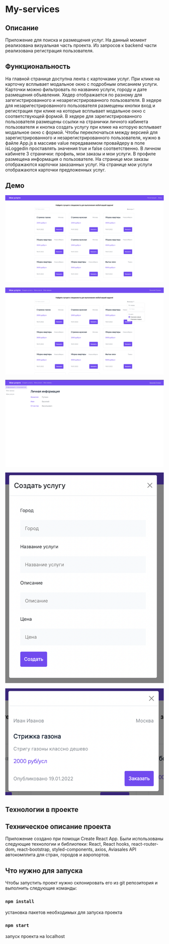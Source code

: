 # My-services

## Описание

Приложение для поиска и размещения услуг. На данный момент реализована визуальная часть проекта. Из запросов к backend части реализована регистрация пользователя. 

## Функциональность

На главной странице доступна лента с карточками услуг. При клике на карточку всплывает модальное окно с подробным описанием услуги. Карточки можно фильтровать по названию услуги, городу и дате размещения объявления. Хедер отображается по разному для загегистрированного и незарегистрированного пользователя. В хедере для незаригестрированного пользователя размещены кнопки вход и регистрация при клике на которые всплывает модальное окно с соответствующей формой. В хедере для зарегистрированного пользователя размещены ссылки на странички личного кабинета пользователя и кнопка создать услугу при клике на которую всплывает модальное окно с формой. Чтобы переключаться между версией для зарегистрированного и незарегистрированного пользователя, нужно в файле App.js в массиве value передаваемом провайдеру в поле isLoggedin проставлять значения true и false соответственно. В личном кабинете 3 странички: профиль, мои заказы и мои услуги. В профиле размещена информация о пользователе. На странице мои заказы отображаются карточки заказанных услуг. На странице мои услуги отображаются карточки предложенных услуг. 

## Демо

![](https://github.com/vtrefilova/my-services/blob/master/ScreenShots/%D0%A1%D0%BD%D0%B8%D0%BC%D0%BE%D0%BA%20%D1%8D%D0%BA%D1%80%D0%B0%D0%BD%D0%B0%202022-07-21%20%D0%B2%2016.47.11.png)

![](https://github.com/vtrefilova/my-services/blob/master/ScreenShots/%D0%A1%D0%BD%D0%B8%D0%BC%D0%BE%D0%BA%20%D1%8D%D0%BA%D1%80%D0%B0%D0%BD%D0%B0%202022-07-21%20%D0%B2%2016.45.59.png)

![](https://github.com/vtrefilova/my-services/blob/master/ScreenShots/%D0%A1%D0%BD%D0%B8%D0%BC%D0%BE%D0%BA%20%D1%8D%D0%BA%D1%80%D0%B0%D0%BD%D0%B0%202022-07-21%20%D0%B2%2016.47.40.png)

![](https://github.com/vtrefilova/my-services/blob/master/ScreenShots/%D0%A1%D0%BD%D0%B8%D0%BC%D0%BE%D0%BA%20%D1%8D%D0%BA%D1%80%D0%B0%D0%BD%D0%B0%202022-07-21%20%D0%B2%2016.47.58.png)

![](https://github.com/vtrefilova/my-services/blob/master/ScreenShots/%D0%A1%D0%BD%D0%B8%D0%BC%D0%BE%D0%BA%20%D1%8D%D0%BA%D1%80%D0%B0%D0%BD%D0%B0%202022-07-21%20%D0%B2%2016.48.15.png)

## Технологии в проекте

## Техническое описание проекта

Приложение создано при помощи Create React App. Были использованы следующие технологии и библиотеки: React, React hooks, react-router-dom, react-bootstrap, styled-components, axios, Aviasales API автокомплита для стран, городов и аэропортов.

## Что нужно для запуска

Чтобы запустить проект нужно склонировать его из git репозитория и выполнить следующие команды:

### `npm install`

установка пакетов необходимых для запуска проекта

### `npm start`

запуск проекта на localhost
